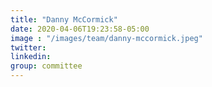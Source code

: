 ```yaml
---
title: "Danny McCormick"
date: 2020-04-06T19:23:58-05:00
image : "/images/team/danny-mccormick.jpeg"
twitter: 
linkedin: 
group: committee
---
```


